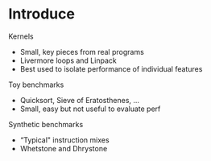 # Introduce



Kernels

* Small, key pieces from real programs
* Livermore loops and Linpack
* Best used to isolate performance of individual features

Toy benchmarks

* Quicksort, Sieve of Eratosthenes, ...
* Small, easy but not useful to evaluate perf

Synthetic benchmarks

* “Typical" instruction mixes
* Whetstone and Dhrystone